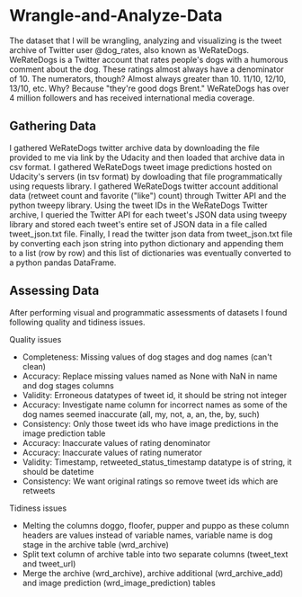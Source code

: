 # Wrangle-and-Analyze-Data
The dataset that I will be wrangling, analyzing and visualizing is the tweet archive of Twitter user @dog_rates, also known as WeRateDogs. WeRateDogs is a Twitter account that rates people's dogs with a humorous comment about the dog. These ratings almost always have a denominator of 10. The numerators, though? Almost always greater than 10. 11/10, 12/10, 13/10, etc. Why? Because "they're good dogs Brent." WeRateDogs has over 4 million followers and has received international media coverage.

## Gathering Data
I gathered WeRateDogs twitter archive data by downloading the file provided to me via link by the Udacity and then loaded that archive data in csv format.
I gathered WeRateDogs tweet image predictions hosted on Udacity's servers (in tsv format) by dowloading that file programmatically using requests library.
I gathered WeRateDogs twitter account additional data (retweet count and favorite ("like") count) through Twitter API and the python tweepy library. Using the tweet IDs in the WeRateDogs Twitter archive, I queried the Twitter API for each tweet's JSON data using tweepy library and stored each tweet's entire set of JSON data in a file called tweet_json.txt file. Finally, I read the twitter json data from tweet_json.txt file by converting each json string into python dictionary and appending them to a list (row by row) and this list of dictionaries was eventually converted to a python pandas DataFrame.

## Assessing Data
After performing visual and programmatic assessments of datasets I found following quality and tidiness issues.

Quality issues
- Completeness: Missing values of dog stages and dog names (can't clean)
- Accuracy: Replace missing values named as None with NaN in name and dog stages columns
- Validity: Erroneous datatypes of tweet id, it should be string not integer
- Accuracy: Investigate name column for incorrect names as some of the dog names seemed inaccurate (all, my, not, a, an, the, by, such)
- Consistency: Only those tweet ids who have image predictions in the image prediction table
- Accuracy: Inaccurate values of rating denominator
- Accuracy: Inaccurate values of rating numerator
- Validity: Timestamp, retweeted_status_timestamp datatype is of string, it should be datetime
- Consistency: We want original ratings so remove tweet ids which are retweets

Tidiness issues
- Melting the columns doggo, floofer, pupper and puppo as these column headers are values instead of variable names, variable name is dog stage in the archive table (wrd_archive)
- Split text column of archive table into two separate columns (tweet_text and tweet_url)
- Merge the archive (wrd_archive), archive additional (wrd_archive_add) and image prediction (wrd_image_prediction) tables
